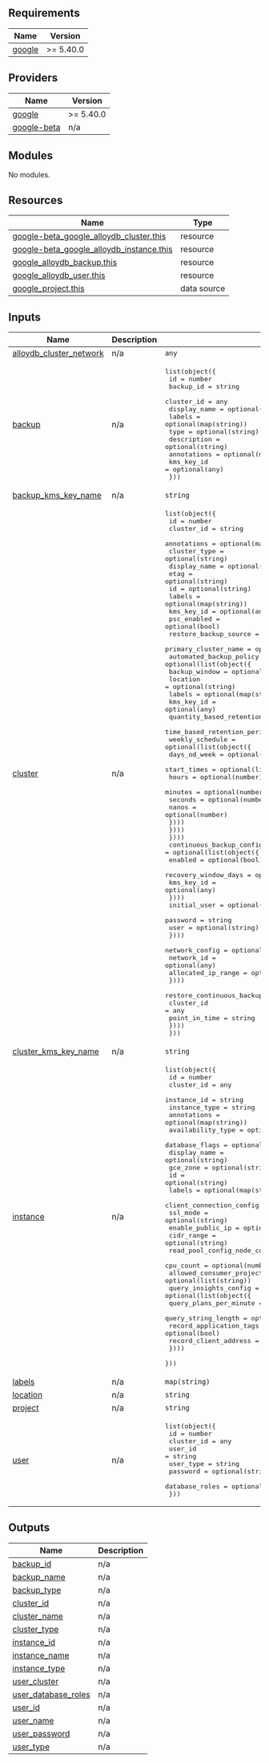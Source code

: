 ## Requirements

| Name | Version |
|------|---------|
| <a name="requirement_google"></a> [google](#requirement\_google) | >= 5.40.0 |

## Providers

| Name | Version |
|------|---------|
| <a name="provider_google"></a> [google](#provider\_google) | >= 5.40.0 |
| <a name="provider_google-beta"></a> [google-beta](#provider\_google-beta) | n/a |

## Modules

No modules.

## Resources

| Name | Type |
|------|------|
| [google-beta_google_alloydb_cluster.this](https://registry.terraform.io/providers/hashicorp/google-beta/latest/docs/resources/google_alloydb_cluster) | resource |
| [google-beta_google_alloydb_instance.this](https://registry.terraform.io/providers/hashicorp/google-beta/latest/docs/resources/google_alloydb_instance) | resource |
| [google_alloydb_backup.this](https://registry.terraform.io/providers/hashicorp/google/latest/docs/resources/alloydb_backup) | resource |
| [google_alloydb_user.this](https://registry.terraform.io/providers/hashicorp/google/latest/docs/resources/alloydb_user) | resource |
| [google_project.this](https://registry.terraform.io/providers/hashicorp/google/latest/docs/data-sources/project) | data source |

## Inputs

| Name | Description | Type | Default | Required |
|------|-------------|------|---------|:--------:|
| <a name="input_alloydb_cluster_network"></a> [alloydb\_cluster\_network](#input\_alloydb\_cluster\_network) | n/a | `any` | `null` | no |
| <a name="input_backup"></a> [backup](#input\_backup) | n/a | <pre>list(object({<br>    id           = number<br>    backup_id    = string<br>    cluster_id   = any<br>    display_name = optional(string)<br>    labels       = optional(map(string))<br>    type         = optional(string)<br>    description  = optional(string)<br>    annotations  = optional(map(string))<br>    kms_key_id   = optional(any)<br>  }))</pre> | `[]` | no |
| <a name="input_backup_kms_key_name"></a> [backup\_kms\_key\_name](#input\_backup\_kms\_key\_name) | n/a | `string` | `null` | no |
| <a name="input_cluster"></a> [cluster](#input\_cluster) | n/a | <pre>list(object({<br>    id                    = number<br>    cluster_id            = string<br>    annotations           = optional(map(string))<br>    cluster_type          = optional(string)<br>    display_name          = optional(string)<br>    etag                  = optional(string)<br>    id                    = optional(string)<br>    labels                = optional(map(string))<br>    kms_key_id            = optional(any)<br>    psc_enabled           = optional(bool)<br>    restore_backup_source = optional(string)<br>    primary_cluster_name  = optional(any)<br>    automated_backup_policy = optional(list(object({<br>      backup_window               = optional(string)<br>      location                    = optional(string)<br>      labels                      = optional(map(string))<br>      kms_key_id                  = optional(any)<br>      quantity_based_retention    = optional(number)<br>      time_based_retention_period = optional(string)<br>      weekly_schedule = optional(list(object({<br>        days_od_week = optional(list(string))<br>        start_times = optional(list(object({<br>          hours   = optional(number)<br>          minutes = optional(number)<br>          seconds = optional(number)<br>          nanos   = optional(number)<br>        })))<br>      })))<br>    })))<br>    continuous_backup_config = optional(list(object({<br>      enabled              = optional(bool)<br>      recovery_window_days = optional(number)<br>      kms_key_id           = optional(any)<br>    })))<br>    initial_user = optional(list(object({<br>      password = string<br>      user     = optional(string)<br>    })))<br>    network_config = optional(list(object({<br>      network_id         = optional(any)<br>      allocated_ip_range = optional(string)<br>    })))<br>    restore_continuous_backup_source = optional(list(object({<br>      cluster_id    = any<br>      point_in_time = string<br>    })))<br>  }))</pre> | `[]` | no |
| <a name="input_cluster_kms_key_name"></a> [cluster\_kms\_key\_name](#input\_cluster\_kms\_key\_name) | n/a | `string` | `null` | no |
| <a name="input_instance"></a> [instance](#input\_instance) | n/a | <pre>list(object({<br>    id                          = number<br>    cluster_id                  = any<br>    instance_id                 = string<br>    instance_type               = string<br>    annotations                 = optional(map(string))<br>    availability_type           = optional(string)<br>    database_flags              = optional(map(string))<br>    display_name                = optional(string)<br>    gce_zone                    = optional(string)<br>    id                          = optional(string)<br>    labels                      = optional(map(string))<br>    client_connection_config    = optional(bool)<br>    ssl_mode                    = optional(string)<br>    enable_public_ip            = optional(bool)<br>    cidr_range                  = optional(string)<br>    read_pool_config_node_count = optional(number)<br>    cpu_count                   = optional(number)<br>    allowed_consumer_projects   = optional(list(string))<br>    query_insights_config = optional(list(object({<br>      query_plans_per_minute  = optional(number)<br>      query_string_length     = optional(number)<br>      record_application_tags = optional(bool)<br>      record_client_address   = optional(bool)<br>    })))<br>  }))</pre> | `[]` | no |
| <a name="input_labels"></a> [labels](#input\_labels) | n/a | `map(string)` | `{}` | no |
| <a name="input_location"></a> [location](#input\_location) | n/a | `string` | n/a | yes |
| <a name="input_project"></a> [project](#input\_project) | n/a | `string` | `null` | no |
| <a name="input_user"></a> [user](#input\_user) | n/a | <pre>list(object({<br>    id             = number<br>    cluster_id     = any<br>    user_id        = string<br>    user_type      = string<br>    password       = optional(string)<br>    database_roles = optional(list(string))<br>  }))</pre> | `[]` | no |

## Outputs

| Name | Description |
|------|-------------|
| <a name="output_backup_id"></a> [backup\_id](#output\_backup\_id) | n/a |
| <a name="output_backup_name"></a> [backup\_name](#output\_backup\_name) | n/a |
| <a name="output_backup_type"></a> [backup\_type](#output\_backup\_type) | n/a |
| <a name="output_cluster_id"></a> [cluster\_id](#output\_cluster\_id) | n/a |
| <a name="output_cluster_name"></a> [cluster\_name](#output\_cluster\_name) | n/a |
| <a name="output_cluster_type"></a> [cluster\_type](#output\_cluster\_type) | n/a |
| <a name="output_instance_id"></a> [instance\_id](#output\_instance\_id) | n/a |
| <a name="output_instance_name"></a> [instance\_name](#output\_instance\_name) | n/a |
| <a name="output_instance_type"></a> [instance\_type](#output\_instance\_type) | n/a |
| <a name="output_user_cluster"></a> [user\_cluster](#output\_user\_cluster) | n/a |
| <a name="output_user_database_roles"></a> [user\_database\_roles](#output\_user\_database\_roles) | n/a |
| <a name="output_user_id"></a> [user\_id](#output\_user\_id) | n/a |
| <a name="output_user_name"></a> [user\_name](#output\_user\_name) | n/a |
| <a name="output_user_password"></a> [user\_password](#output\_user\_password) | n/a |
| <a name="output_user_type"></a> [user\_type](#output\_user\_type) | n/a |
